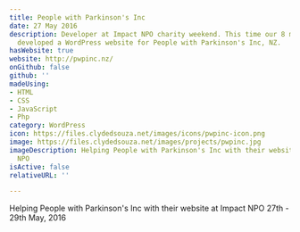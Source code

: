 ```yaml
---
title: People with Parkinson's Inc
date: 27 May 2016
description: Developer at Impact NPO charity weekend. This time our 8 member team
  developed a WordPress website for People with Parkinson's Inc, NZ.
hasWebsite: true
website: http://pwpinc.nz/
onGithub: false
github: ''
madeUsing:
- HTML
- CSS
- JavaScript
- Php
category: WordPress
icon: https://files.clydedsouza.net/images/icons/pwpinc-icon.png
image: https://files.clydedsouza.net/images/projects/pwpinc.jpg
imageDescription: Helping People with Parkinson's Inc with their website at Impact
  NPO
isActive: false
relativeURL: ''

---
```

Helping People with Parkinson's Inc with their website at Impact NPO 27th - 29th May, 2016